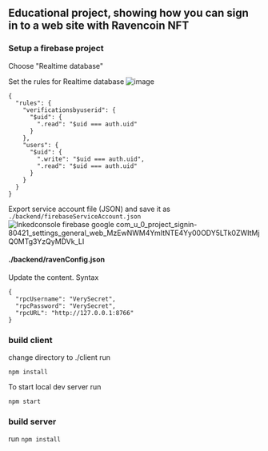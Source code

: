 ## Educational project, showing how you can sign in to a web site with Ravencoin NFT


### Setup a firebase project

Choose "Realtime database"

Set the rules for Realtime database
![image](https://user-images.githubusercontent.com/9694984/151613825-1033b54d-5e81-471c-9176-8de7ac68fa89.png)

```
{
  "rules": {
    "verificationsbyuserid": {
      "$uid": {         
        ".read": "$uid === auth.uid"
      }
    },
    "users": {
      "$uid": {
        ".write": "$uid === auth.uid",
        ".read": "$uid === auth.uid"
      }
    }
  }
}
```
Export service account file (JSON) and save it as 
``` ./backend/firebaseServiceAccount.json ``` 
![Inkedconsole firebase google com_u_0_project_signin-80421_settings_general_web_MzEwNWM4YmItNTE4Yy00ODY5LTk0ZWItMjQ0MTg3YzQyMDVk_LI](https://user-images.githubusercontent.com/9694984/151614593-8c98b85e-1ad5-4f68-afe7-a552db3349e0.jpg)

#### ./backend/ravenConfig.json
Update the content.
Syntax
```
{
  "rpcUsername": "VerySecret",
  "rpcPassword": "VerySecret",
  "rpcURL": "http://127.0.0.1:8766"
}

```

### build client


change directory to ./client
run 

```npm install```

To start local dev server run

```npm start```


### build server
run
```npm install```
